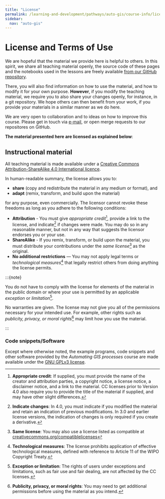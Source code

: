 ```yaml
---
title: "License"
permalink: /learning-and-development/pathways/auto-gis/course-info/license/
sidebar:
  nav: "auto-gis"
---
```



# License and Terms of Use

We are hopeful that the material we provide here is helpful to others. In this
spirit, we share all teaching material openly, the source code of these pages
and the notebooks used in the lessons are freely available [from our GitHub
repository](https://github.com/Automating-GIS-processes/).

There, you will also find information on how to use the material, and how to
modify it for your own purpose. **However**, if you modify the teaching
material, we require you to also share your changes openly, for instance, in a
git repository. We hope others can then benefit from your work, if you provide
your materials in a similar manner as we do here.

We are very open to collaboration and to ideas on how to improve this course.
Please get in touch via [e-mail](./general-information), or open
merge requests to our repositores on GitHub.

**The material presented here are licensed as explained below**:


## Instructional material

All teaching material is made available under a [Creative 
Commons Attribution-ShareAlike 4.0 International 
licence](https://creativecommons.org/licenses/by-sa/4.0/legalcode). 

In human-readable summary, the license allows you to:

- **share** (copy and redistribute the material in any medium or format), and
- **adapt** (remix, transform, and build upon the material)

for any purpose, even commercially. The licensor cannot revoke these freedoms
as long as you adhere to the following conditions:

- **Attribution** - You must give *appropriate credit*[^1], provide a link to
  the license, and indicate[^2] if changes were made. You may do so in any reasonable manner, but not in any way that suggests the licensor endorses you or your use.
- **ShareAlike** - If you remix, transform, or build upon the material, you must
  distribute your contributions under the *same license*[^3] as the original.
- **No additional restrictions** — You may not apply legal terms or
  *technological measures*[^4] that legally restrict others from doing anything the license permits.


:::{note}

You do not have to comply with the license for elements of the material in the
public domain or where your use is permitted by an applicable *exception* or
*limitation*[^5].

No warranties are given. The license may not give you all of the permissions
necessary for your intended use. For example, other rights such as
*publicity, privacy, or moral rights*[^6] may limit how you use the material.

:::


[^1]: **Appropriate credit**: If supplied, you must provide the name of the creator and attribution parties, a copyright notice, a license notice, a disclaimer notice, and a link to the material. CC licenses prior to Version 4.0 also require you to provide the title of the material if supplied, and may have other slight differences.

[^2]: **Indicate changes**: In 4.0, you must indicate if you modified the material and retain an indication of previous modifications. In 3.0 and earlier license versions, the indication of changes is only required if you create a derivative.

[^3]: **Same license**: You may also use a license listed as compatible at
[creativecommons.org/compatiblelicenses](https://creativecommons.org/compatiblelicenses)

[^4]: **Technological measures**: The license prohibits application of effective
technological measures, defined with reference to Article 11 of the WIPO
Copyright Treaty.

[^5]: **Exception or limitation**: The rights of users under exceptions and limitations, such as fair use and fair dealing, are not affected by the CC licenses.

[^6]: **Publicity, privacy, or moral rights**: You may need to get additional permissions before using the material as you intend.


### Code snippets/Software

Except where otherwise noted, the example programs, code snippets and other software provided by the *Automating GIS processes* course are made available under the [GNU GPLv3 license](https://www.gnu.org/licenses/gpl.html).
